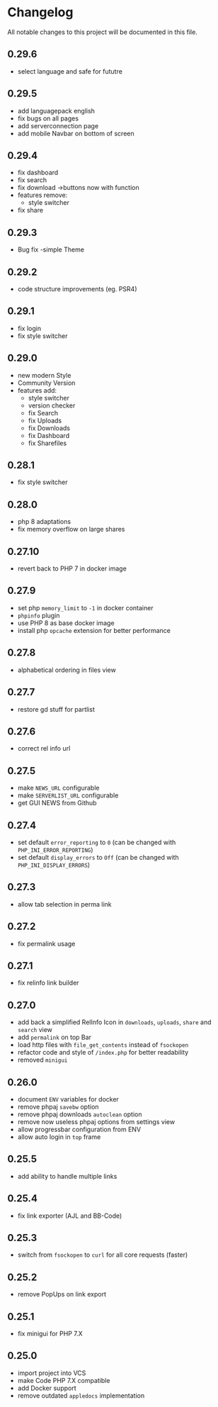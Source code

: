# Changelog

All notable changes to this project will be documented in this file.

## 0.29.6
- select language and safe for fututre

## 0.29.5
- add languagepack english
- fix bugs on all pages
- add serverconnection page
- add mobile Navbar on bottom of screen

## 0.29.4

- fix dashboard
- fix search
- fix download ->buttons now with function
- features remove:
	- style switcher
- fix share

## 0.29.3

- Bug fix
-simple Theme

## 0.29.2

- code structure improvements (eg. PSR4)

## 0.29.1

- fix login
- fix style switcher

## 0.29.0

- new modern Style
- Community Version
- features add:
    - style switcher
    - version checker
    - fix Search
    - fix Uploads
    - fix Downloads
    - fix Dashboard
    - fix Sharefiles

## 0.28.1

- fix style switcher

## 0.28.0

- php 8 adaptations
- fix memory overflow on large shares

## 0.27.10

- revert back to PHP 7 in docker image

## 0.27.9

- set php `memory_limit` to `-1` in docker container
- `phpinfo` plugin
- use PHP 8 as base docker image
- install php `opcache` extension for better performance

## 0.27.8

- alphabetical ordering in files view

## 0.27.7

- restore gd stuff for partlist

## 0.27.6

- correct rel info url

## 0.27.5

- make `NEWS_URL` configurable
- make `SERVERLIST_URL` configurable
- get GUI NEWS from Github

## 0.27.4

- set default `error_reporting` to `0` (can be changed with `PHP_INI_ERROR_REPORTING`)
- set default `display_errors` to `Off` (can be changed with `PHP_INI_DISPLAY_ERRORS`)

## 0.27.3

- allow tab selection in perma link

## 0.27.2

- fix permalink usage

## 0.27.1

- fix relinfo link builder

## 0.27.0

- add back a simplified RelInfo Icon in `downloads`, `uploads`, `share` and `search` view
- add `permalink` on top Bar
- load http files with `file_get_contents` instead of `fsockopen`
- refactor code and style of `/index.php` for better readability
- removed `minigui`

## 0.26.0

- document `ENV` variables for docker
- remove phpaj `savebw` option
- remove phpaj downloads `autoclean` option
- remove now useless phpaj options from settings view
- allow progressbar configuration from ENV
- allow auto login in `top` frame

## 0.25.5

- add ability to handle multiple links

## 0.25.4

- fix link exporter (AJL and BB-Code)

## 0.25.3

- switch from `fsockopen` to `curl` for all core requests (faster)

## 0.25.2

- remove PopUps on link export

## 0.25.1

- fix minigui for PHP 7.X

## 0.25.0

- import project into VCS
- make Code PHP 7.X compatible
- add Docker support
- remove outdated `appledocs` implementation
